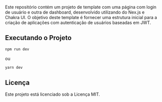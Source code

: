 Este repositório contém um projeto de template com uma página com login de usuário e outra de dashboard, desenvolvido utilizando do Nex.js e Chakra UI. O objetivo deste template é fornecer uma estrutura inicial para a criação de aplicações com autenticação de usuários baseadas em JWT.

## Executando o Projeto

```cmd
npm run dev
```

ou

```cmd
yarn dev
```

## Licença
Este projeto está licenciado sob a Licença MIT.